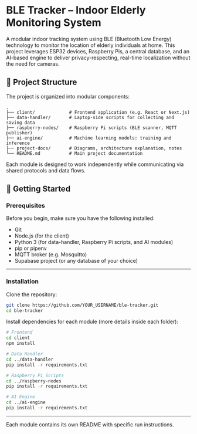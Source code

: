 # BLE Tracker – Indoor Elderly Monitoring System

A modular indoor tracking system using BLE (Bluetooth Low Energy) technology to monitor the location of elderly individuals at home. This project leverages ESP32 devices, Raspberry 
Pis, a central database, and an AI-based engine to deliver privacy-respecting, real-time localization without the need for cameras.

## 📁 Project Structure

The project is organized into modular components:

```
.
├── client/             # Frontend application (e.g. React or Next.js)
├── data-handler/       # Laptop-side scripts for collecting and saving data
├── raspberry-nodes/    # Raspberry Pi scripts (BLE scanner, MQTT publisher)
├── ai-engine/          # Machine learning models: training and inference
├── project-docs/       # Diagrams, architecture explanation, notes
└── README.md           # Main project documentation
```

Each module is designed to work independently while communicating via shared protocols and data flows.

## 🚀 Getting Started

### Prerequisites

Before you begin, make sure you have the following installed:

- Git  
- Node.js (for the client)  
- Python 3 (for data-handler, Raspberry Pi scripts, and AI modules)  
- pip or pipenv  
- MQTT broker (e.g. Mosquitto)  
- Supabase project (or any database of your choice)  

---

### Installation

Clone the repository:

```bash
git clone https://github.com/YOUR_USERNAME/ble-tracker.git
cd ble-tracker
```

Install dependencies for each module (more details inside each folder):

```bash
# Frontend
cd client
npm install

# Data Handler
cd ../data-handler
pip install -r requirements.txt

# Raspberry Pi Scripts
cd ../raspberry-nodes
pip install -r requirements.txt

# AI Engine
cd ../ai-engine
pip install -r requirements.txt
```

---

Each module contains its own README with specific run instructions.

